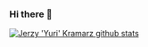 ### Hi there 👋

<!--
**op7ic/op7ic** is a ✨ _special_ ✨ repository because its `README.md` (this file) appears on your GitHub profile.

Here are some ideas to get you started:

- 🔭 I’m currently working on ...
- 🌱 I’m currently learning ...
- 👯 I’m looking to collaborate on ...
- 🤔 I’m looking for help with ...
- 💬 Ask me about ...
- 📫 How to reach me: ...
- 😄 Pronouns: ...
- ⚡ Fun fact: ...
-->

[![Jerzy 'Yuri' Kramarz github stats](https://github-readme-stats.vercel.app/api?username=op7ic&show_icons=true&theme=react&border_color=61dafb&hide_border=true)](https://github.com/anuraghazra/github-readme-stats)